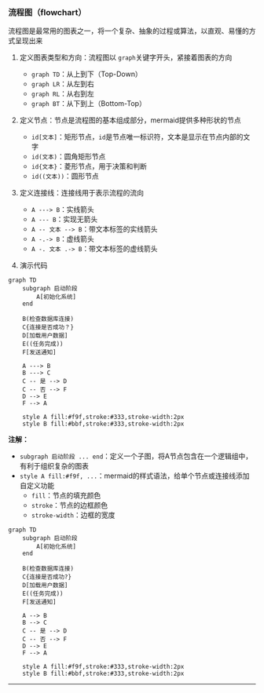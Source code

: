 ### 流程图（flowchart）  

流程图是最常用的图表之一，将一个复杂、抽象的过程或算法，以直观、易懂的方式呈现出来  

1. 定义图表类型和方向：流程图以 `graph`关键字开头，紧接着图表的方向   
	- `graph TD`：从上到下（Top-Down）
	- `graph LR`：从左到右
	- `graph RL`：从右到左
	- `graph BT`：从下到上（Bottom-Top） 

2. 定义节点：节点是流程图的基本组成部分，mermaid提供多种形状的节点   
	- `id[文本]`：矩形节点，`id`是节点唯一标识符，文本是显示在节点内部的文字
	- `id(文本)`：圆角矩形节点
	- `id{文本}`：菱形节点，用于决策和判断
	- `id((文本))`：圆形节点  

3. 定义连接线：连接线用于表示流程的流向    
	- `A ---> B`：实线箭头
	- `A --- B`：实现无箭头
	- `A -- 文本 --> B`：带文本标签的实线箭头
	- `A -.-> B`：虚线箭头
	- `A -. 文本 .-> B`：带文本标签的虚线箭头  

4. 演示代码  

```
graph TD
	subgraph 启动阶段
		A[初始化系统]
	end
	
	B(检查数据库连接)
	C{连接是否成功？}
	D[加载用户数据]
	E((任务完成))
	F[发送通知]
	
	A ---> B
	B ---> C
	C -- 是 --> D
	C -- 否 --> F
	D --> E
	F --> A
	
	style A fill:#f9f,stroke:#333,stroke-width:2px
	style B fill:#bbf,stroke:#333,stroke-width:2px
```

**注解：**   
- `subgraph 启动阶段 ... end`：定义一个子图，将A节点包含在一个逻辑组中，有利于组织复杂的图表  
- `style A fill:#f9f, ...`：mermaid的样式语法，给单个节点或连接线添加自定义功能  
	- `fill`：节点的填充颜色
	- `stroke`：节点的边框颜色
	- `stroke-width`：边框的宽度

```mermaid
graph TD
    subgraph 启动阶段
        A[初始化系统]
    end
    
    B(检查数据库连接)
    C{连接是否成功?}
    D[加载用户数据]
    E((任务完成))
    F[发送通知]
    
    A --> B
    B --> C
    C -- 是 --> D
    C -- 否 --> F
    D --> E
    F --> A
    
    style A fill:#f9f,stroke:#333,stroke-width:2px
    style B fill:#bbf,stroke:#333,stroke-width:2px
```

---
